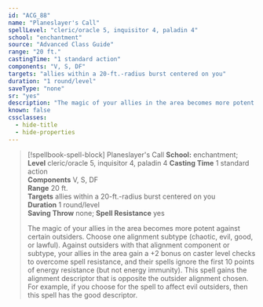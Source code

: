 ```yaml
---
id: "ACG_88"
name: "Planeslayer's Call"
spellLevel: "cleric/oracle 5, inquisitor 4, paladin 4"
school: "enchantment"
source: "Advanced Class Guide"
range: "20 ft."
castingTime: "1 standard action"
components: "V, S, DF"
targets: "allies within a 20-ft.-radius burst centered on you"
duration: "1 round/level"
saveType: "none"
sr: "yes"
description: "The magic of your allies in the area becomes more potent against certain outsiders. Choose one alignment subtype (chaotic, evil, good, or lawful). Against outsiders with that alignment component or subtype, your allies in the area gain a +2 bonus on caster level checks to overcome spell resistance, and their spells ignore the first 10 points of energy resistance (but not energy immunity).  This spell gains the alignment descriptor that is opposite the outsider alignment chosen. For example, if you choose for the spell to affect evil outsiders, then this spell has the good descriptor."
known: false
cssclasses:
  - hide-title
  - hide-properties
---
```


> [!spellbook-spell-block] Planeslayer's Call
> **School:** enchantment; **Level** cleric/oracle 5, inquisitor 4, paladin 4
> **Casting Time** 1 standard action  
> **Components** V, S, DF  
> **Range** 20 ft.  
> **Targets** allies within a 20-ft.-radius burst centered on you  
> **Duration** 1 round/level  
> **Saving Throw** none; **Spell Resistance** yes
> 
> The magic of your allies in the area becomes more potent against certain outsiders. Choose one alignment subtype (chaotic, evil, good, or lawful). Against outsiders with that alignment component or subtype, your allies in the area gain a +2 bonus on caster level checks to overcome spell resistance, and their spells ignore the first 10 points of energy resistance (but not energy immunity).  This spell gains the alignment descriptor that is opposite the outsider alignment chosen. For example, if you choose for the spell to affect evil outsiders, then this spell has the good descriptor.
